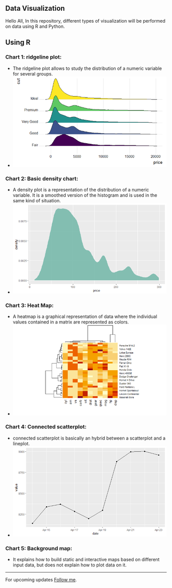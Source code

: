 ## Data Visualization

Hello All, 
In this repository, different types of visualization will be performed on data using R and Python.

## Using R

### Chart 1: ridgeline plot: 
 - The ridgeline plot allows to study the distribution of a numeric variable for several groups.
 - <img src="R/images/Ridgeline_Plot.png" width="720" title="Ridgeline Plot"/>

### Chart 2: Basic density chart: 
 - A density plot is a representation of the distribution of a numeric variable. It is a smoothed version of the histogram and is used in the same kind of situation. 
 - <img src="R/images/Basic_density_chart.png" width="720" title="Basic density chart"/>

### Chart 3: Heat Map: 
 - A heatmap is a graphical representation of data where the individual values contained in a matrix are represented as colors.
 - <img src="R/images/Heat_Map.png" width="720" title="Heat Map"/>

### Chart 4: Connected scatterplot: 
 - connected scatterplot is basically an hybrid between a scatterplot and a lineplot.
 - <img src="R/images/Connected_scatterplot.png" width="720" title="Connected scatterplot"/>

### Chart 5: Background map:
 - It explains how to build static and interactive maps based on different input data, but does not explain how to plot data on it.
---------
For upcoming updates [Follow me](https://github.com/vijaypurohit322/).
